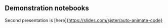## Demonstration notebooks

Second presentation is  [here]{https://slides.com/sjster/auto-animate-code}
